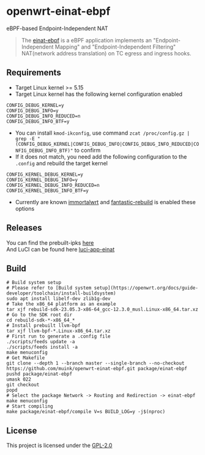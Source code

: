 # openwrt-einat-ebpf
eBPF-based Endpoint-Independent NAT

> The [einat-ebpf][] is a eBPF application implements an "Endpoint-Independent Mapping" and "Endpoint-Independent Filtering" NAT(network address translation) on TC egress and ingress hooks.

## Requirements
- Target Linux kernel >= 5.15
- Target Linux kernel has the following kernel configuration enabled
```
CONFIG_DEBUG_KERNEL=y
CONFIG_DEBUG_INFO=y
CONFIG_DEBUG_INFO_REDUCED=n
CONFIG_DEBUG_INFO_BTF=y
```
- You can install `kmod-ikconfig`, use command `zcat /proc/config.gz | grep -E "(CONFIG_DEBUG_KERNEL|CONFIG_DEBUG_INFO|CONFIG_DEBUG_INFO_REDUCED|CONFIG_DEBUG_INFO_BTF)"` to confirm
- If it does not match, you need add the following configuration to the `.config` and rebuild the target kernel
```
CONFIG_KERNEL_DEBUG_KERNEL=y
CONFIG_KERNEL_DEBUG_INFO=y
CONFIG_KERNEL_DEBUG_INFO_REDUCED=n
CONFIG_KERNEL_DEBUG_INFO_BTF=y
```
- Currently are known [immortalwrt][] and [fantastic-rebuild][] is enabled these options


## Releases
You can find the prebuilt-ipks [here](https://fantastic-packages.github.io/packages/)  
And LuCI can be found here [luci-app-einat][]

## Build

```shell
# Build system setup
# Please refer to [Build system setup](https://openwrt.org/docs/guide-developer/toolchain/install-buildsystem)
sudo apt install libelf-dev zlib1g-dev
# Take the x86_64 platform as an example
tar xjf rebuild-sdk-23.05.3-x86-64_gcc-12.3.0_musl.Linux-x86_64.tar.xz
# Go to the SDK root dir
cd rebuild-sdk-*-x86_64_*
# Install prebuilt llvm-bpf
tar xjf llvm-bpf-*.Linux-x86_64.tar.xz
# First run to generate a .config file
./scripts/feeds update -a
./scripts/feeds install -a
make menuconfig
# Get Makefile
git clone --depth 1 --branch master --single-branch --no-checkout https://github.com/muink/openwrt-einat-ebpf.git package/einat-ebpf
pushd package/einat-ebpf
umask 022
git checkout
popd
# Select the package Network -> Routing and Redirection -> einat-ebpf
make menuconfig
# Start compiling
make package/einat-ebpf/compile V=s BUILD_LOG=y -j$(nproc)
```

[einat-ebpf]: https://github.com/EHfive/einat-ebpf
[luci-app-einat]: https://github.com/muink/luci-app-einat
[immortalwrt]: https://github.com/immortalwrt/immortalwrt
[fantastic-rebuild]: https://github.com/fantastic-packages/rebuild

## License
This project is licensed under the [GPL-2.0](https://www.gnu.org/licenses/gpl-2.0.html)
